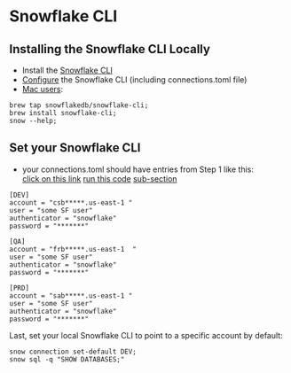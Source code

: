 
# Snowflake CLI

## Installing the Snowflake CLI Locally

- Install the [Snowflake CLI](https://docs.snowflake.com/developer-guide/snowflake-cli/installation/installation#label-snowcli-install-macos-installer)  
- [Configure](https://docs.snowflake.com/developer-guide/snowflake-cli/connecting/configure-cli) the Snowflake CLI (including connections.toml file)
- [Mac users](https://github.com/snowflakedb/snowflake-cli):  
```
brew tap snowflakedb/snowflake-cli;
brew install snowflake-cli;
snow --help;
```

## Set your Snowflake CLI

-  your connections.toml should have entries from Step 1 like this:  
[click on this link](#my-multi-word-header)
[run this code](00_snowflake_cicd_setup.md##-Step-1:-Create-Snowflake-trial-accounts) 
[sub-section](./child.md#sub-section) 

```
[DEV]
account = "csb*****.us-east-1 "
user = "some SF user"
authenticator = "snowflake"
password = "*******"

[QA]
account = "frb*****.us-east-1  "
user = "some SF user"
authenticator = "snowflake"
password = "*******"

[PRD]
account = "sab*****.us-east-1 "
user = "some SF user"
authenticator = "snowflake"
password = "*******"
```
Last, set your local Snowflake CLI to point to a specific account by default:    
```
snow connection set-default DEV;  
snow sql -q "SHOW DATABASES;"
```

